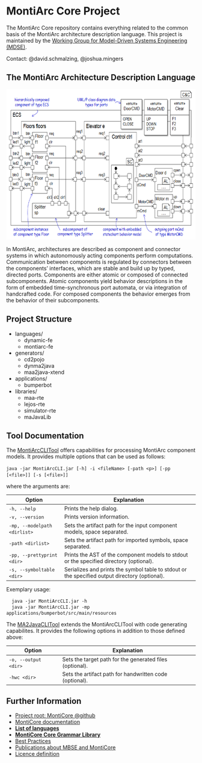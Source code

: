 <!-- (c) https://github.com/MontiCore/monticore -->
# MontiArc Core Project

The MontiArc Core repository contains everything related to the common basis of the MontiArc architecture description language. This project is maintained by the [Working Group for Model-Driven Systems Engineering (MDSE)][mdse].

Contact: @david.schmalzing, @joshua.mingers

[se-rwth]: http://www.se-rwth.de
[mdse]:http://www.se-rwth.de/teams/mdse/

## The MontiArc Architecture Description Language

<img src="pics/elevatorExample.PNG" alt="drawing" height="400px"/>

In MontiArc, architectures are described as component and connector systems in which autonomously acting components perform computations. Communication between components is regulated by connectors between the components’ interfaces, which are stable and build up by typed, directed ports. Components are either atomic or composed of connected subcomponents. Atomic components yield behavior descriptions in the form of embedded time-synchronous port automata, or via integration of handcrafted code. For composed components the behavior emerges from the behavior of their subcomponents. 

## Project Structure

* languages/
  * dynamic-fe
  * montiarc-fe
* generators/
    * cd2pojo
    * dynma2java
    * maa2java-xtend
* applications/
    * bumperbot  
* libraries/
    * maa-rte
    * lejos-rte
    * simulator-rte
    * maJavaLib

## Tool Documentation

The [MontiArcCLITool](languages/montiarc-fe/src/main/java/montiarc/cli/MontiArcCLI.java) offers capabilities for processing MontiArc component models.
It provides multiple options that can be used as follows:

`java -jar MontiArcCLI.jar [-h] -i <fileName> [-path <p>] [-pp [<file>]] [-s [<file>]]`

where the arguments are:

| Option                            | Explanation |
| ------                            | ------ |
| `-h, --help`                      | Prints the help dialog. |
| `-v, --version`                   | Prints version information. |
| `-mp, --modelpath <dirlist>`      | Sets the artifact path for the input component models, space separated. |
| `-path <dirlist>`                 | Sets the artifact path for imported symbols, space separated. |
| `-pp, --prettyprint <dir>`        | Prints the AST of the component models to stdout or the specified directory (optional). |
| `-s, --symboltable <dir>`         | Serializes and prints the symbol table to stdout or the specified output directory (optional). |

Exemplary usage:

```
  java -jar MontiArcCLI.jar -h
  java -jar MontiArcCLI.jar -mp applications/bumperbot/src/main/resources
``` 

The [MA2JavaCLITool](generators/ma2java/src/main/java/montiarc/generator/MontiArcCLI.java) extends the MontiArcCLITool with code generating capabilites. It provides the following options in addition to those defined above:

| Option                            | Explanation |
| ------                            | ------ |
| `-o, --output <dir>`              | Sets the target path for the generated files (optional). |
| `-hwc <dir>`                      | Sets the artifact path for handwritten code (optional). |

## Further Information

* [Project root: MontiCore @github](https://github.com/MontiCore/monticore)
* [MontiCore documentation](http://www.monticore.de/)
* [**List of languages**](https://github.com/MontiCore/monticore/blob/dev/docs/Languages.md)
* [**MontiCore Core Grammar Library**](https://github.com/MontiCore/monticore/blob/dev/monticore-grammar/src/main/grammars/de/monticore/Grammars.md)
* [Best Practices](https://github.com/MontiCore/monticore/blob/dev/docs/BestPractices.md)
* [Publications about MBSE and MontiCore](https://www.se-rwth.de/publications/)
* [Licence definition](https://github.com/MontiCore/monticore/blob/master/00.org/Licenses/LICENSE-MONTICORE-3-LEVEL.md)

